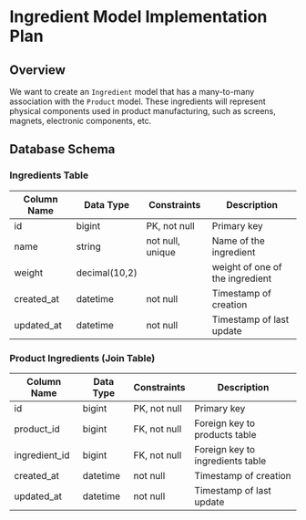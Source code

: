 # Ingredient Model Implementation Plan

## Overview
We want to create an `Ingredient` model that has a many-to-many association with the `Product` model. These ingredients will represent physical components used in product manufacturing, such as screens, magnets, electronic components, etc.

## Database Schema

### Ingredients Table
| Column Name    | Data Type      | Constraints     | Description                     |
|----------------|----------------|----------------|---------------------------------|
| id             | bigint         | PK, not null   | Primary key                     |
| name           | string         | not null, unique| Name of the ingredient          |
| weight         | decimal(10,2)  |                | weight of one of the ingredient |
| created_at     | datetime       | not null       | Timestamp of creation           |
| updated_at     | datetime       | not null       | Timestamp of last update        |

### Product Ingredients (Join Table)
| Column Name    | Data Type      | Constraints     | Description                                     |
|----------------|----------------|----------------|-------------------------------------------------|
| id             | bigint         | PK, not null   | Primary key                                     |
| product_id     | bigint         | FK, not null   | Foreign key to products table                   |
| ingredient_id  | bigint         | FK, not null   | Foreign key to ingredients table                |
| created_at     | datetime       | not null       | Timestamp of creation                           |
| updated_at     | datetime       | not null       | Timestamp of last update                        |


